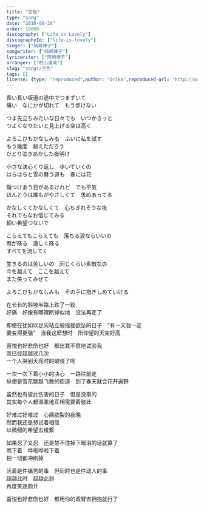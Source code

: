 ```yaml
---
title: "空色"
type: "song"
date: "2010-08-29"
order: 10808
discography: ["Life is Lovely"]
discographyId: ["life-is-lovely"]
singer: ["岡崎律子"]
songwriter: ["岡崎律子"]
lyricwriter: ["岡崎律子"]
arranger: ["村山達哉"]
slug: "songs/空色"
tags: []
license: {type: "reproduced",author: "Orika",reproduced-url: "http://orikamushi.myweb.hinet.net/",reproduced-website: "織歌蟲網站"}
---
```


長い長い坂道の途中でつまずいて   
痛い　なにかが切れて　もう歩けない   
  
つま先立ちみたいな日々でも　いつかきっと   
つよくなりたいと見上げる空は高く   
  
よろこびもかなしみも　ふいに私を試す   
もう幾度　超えただろう   
ひとり泣きあかした夜明け   
  
小さな決心くり返し　歩いていくの   
はらはらと雪の舞う道も　春には花   
  
傷つけあう日があるけれど　でも平気   
ほんとうは誰もがやさしくて　求めあってる   
  
かなしくてかなしくて　心ちぎれそうな夜   
それでもなお信じてみる   
細い希望つないで   
  
こらえてもこらえても　落ちる涙ならいいの   
雨が降る　激しく降る   
すべてを流してく   
  
生きるのは苦しいの　同じくらい素敵なの   
今を越えて　ここを越えて   
また笑ってみせて   
  
よろこびもかなしみも　その手に抱きしめていける  
  
  <!-- 翻译 -->

在长长的斜坡半路上跌了一跤  
好痛　好像有哪裡断掉似地　没法再走了  
  
即使在犹如以足尖站立般摇摇欲坠的日子　"有一天我一定  
要变得更强"　当我这麽想时　所仰望的天空好高  
  
喜悦也好悲伤也好　都出其不意地试验我  
我已经超越过几次  
一个人哭到天亮时的破晓了呢  
  
一次一次下着小小的决心　一路往前走  
纵使是雪花飘飘飞舞的街道　到了春天就会花开遍野  
  
虽然也有彼此伤害的日子　但是没事的  
其实每个人都温柔地互相需要着彼此  
  
好难过好难过　心痛欲裂的夜晚  
然而我还是想试着相信  
以微细的希望去维繫  
  
如果忍了又忍　还是禁不住掉下眼泪的话就算了  
雨下着　哗啦哗啦下着  
把一切都冲刷掉  
  
活着是件痛苦的事　但同时也是件动人的事  
超越此时　超越此刻  
再度笑逐颜开  
  
喜悦也好悲伤也好　都用你的双臂去拥抱就行了
